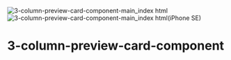 ![3-column-preview-card-component-main_index html](https://github.com/randjelovic-jelena/3-column-preview-card-component/assets/125824089/2b75f4f2-35bf-427c-909c-f70226645522)
![3-column-preview-card-component-main_index html(iPhone SE)](https://github.com/randjelovic-jelena/3-column-preview-card-component/assets/125824089/315a6ec3-6501-4c7b-8f5d-e633b0947b82)

# 3-column-preview-card-component
